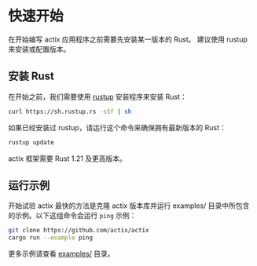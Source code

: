 # 快速开始

在开始编写 actix 应用程序之前需要先安装某一版本的 Rust。
建议使用 rustup 来安装或配置版本。

## 安装 Rust

在开始之前，我们需要使用 [rustup](https://www.rustup.rs/) 安装程序来安装 Rust：

```bash
curl https://sh.rustup.rs -sSf | sh
```

如果已经安装过 rustup，请运行这个命令来确保拥有最新版本的 Rust：

```bash
rustup update
```

actix 框架需要 Rust 1.21 及更高版本。

## 运行示例

开始试验 actix 最快的方法是克隆 actix 版本库<!--
-->并运行 examples/ 目录中所包含的示例。以下这组<!--
-->命令会运行 `ping` 示例：

```bash
git clone https://github.com/actix/actix
cargo run --example ping
```

更多示例请查看 [examples/](https://github.com/actix/actix/tree/master/examples) 目录。
